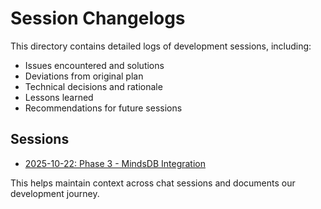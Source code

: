# Session Changelogs

This directory contains detailed logs of development sessions, including:
- Issues encountered and solutions
- Deviations from original plan
- Technical decisions and rationale
- Lessons learned
- Recommendations for future sessions

## Sessions
- [2025-10-22: Phase 3 - MindsDB Integration](2025-10-22-phase3-mindsdb-integration.md)

This helps maintain context across chat sessions and documents our development journey.
